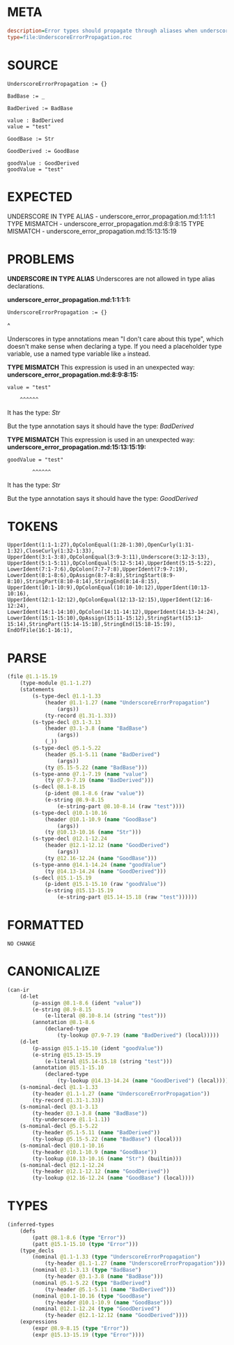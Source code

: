 # META
~~~ini
description=Error types should propagate through aliases when underscores are used
type=file:UnderscoreErrorPropagation.roc
~~~
# SOURCE
~~~roc
UnderscoreErrorPropagation := {}

BadBase := _

BadDerived := BadBase

value : BadDerived
value = "test"

GoodBase := Str

GoodDerived := GoodBase

goodValue : GoodDerived
goodValue = "test"
~~~
# EXPECTED
UNDERSCORE IN TYPE ALIAS - underscore_error_propagation.md:1:1:1:1
TYPE MISMATCH - underscore_error_propagation.md:8:9:8:15
TYPE MISMATCH - underscore_error_propagation.md:15:13:15:19
# PROBLEMS
**UNDERSCORE IN TYPE ALIAS**
Underscores are not allowed in type alias declarations.

**underscore_error_propagation.md:1:1:1:1:**
```roc
UnderscoreErrorPropagation := {}
```
^

Underscores in type annotations mean "I don't care about this type", which doesn't make sense when declaring a type. If you need a placeholder type variable, use a named type variable like `a` instead.

**TYPE MISMATCH**
This expression is used in an unexpected way:
**underscore_error_propagation.md:8:9:8:15:**
```roc
value = "test"
```
        ^^^^^^

It has the type:
    _Str_

But the type annotation says it should have the type:
    _BadDerived_

**TYPE MISMATCH**
This expression is used in an unexpected way:
**underscore_error_propagation.md:15:13:15:19:**
```roc
goodValue = "test"
```
            ^^^^^^

It has the type:
    _Str_

But the type annotation says it should have the type:
    _GoodDerived_

# TOKENS
~~~zig
UpperIdent(1:1-1:27),OpColonEqual(1:28-1:30),OpenCurly(1:31-1:32),CloseCurly(1:32-1:33),
UpperIdent(3:1-3:8),OpColonEqual(3:9-3:11),Underscore(3:12-3:13),
UpperIdent(5:1-5:11),OpColonEqual(5:12-5:14),UpperIdent(5:15-5:22),
LowerIdent(7:1-7:6),OpColon(7:7-7:8),UpperIdent(7:9-7:19),
LowerIdent(8:1-8:6),OpAssign(8:7-8:8),StringStart(8:9-8:10),StringPart(8:10-8:14),StringEnd(8:14-8:15),
UpperIdent(10:1-10:9),OpColonEqual(10:10-10:12),UpperIdent(10:13-10:16),
UpperIdent(12:1-12:12),OpColonEqual(12:13-12:15),UpperIdent(12:16-12:24),
LowerIdent(14:1-14:10),OpColon(14:11-14:12),UpperIdent(14:13-14:24),
LowerIdent(15:1-15:10),OpAssign(15:11-15:12),StringStart(15:13-15:14),StringPart(15:14-15:18),StringEnd(15:18-15:19),
EndOfFile(16:1-16:1),
~~~
# PARSE
~~~clojure
(file @1.1-15.19
	(type-module @1.1-1.27)
	(statements
		(s-type-decl @1.1-1.33
			(header @1.1-1.27 (name "UnderscoreErrorPropagation")
				(args))
			(ty-record @1.31-1.33))
		(s-type-decl @3.1-3.13
			(header @3.1-3.8 (name "BadBase")
				(args))
			(_))
		(s-type-decl @5.1-5.22
			(header @5.1-5.11 (name "BadDerived")
				(args))
			(ty @5.15-5.22 (name "BadBase")))
		(s-type-anno @7.1-7.19 (name "value")
			(ty @7.9-7.19 (name "BadDerived")))
		(s-decl @8.1-8.15
			(p-ident @8.1-8.6 (raw "value"))
			(e-string @8.9-8.15
				(e-string-part @8.10-8.14 (raw "test"))))
		(s-type-decl @10.1-10.16
			(header @10.1-10.9 (name "GoodBase")
				(args))
			(ty @10.13-10.16 (name "Str")))
		(s-type-decl @12.1-12.24
			(header @12.1-12.12 (name "GoodDerived")
				(args))
			(ty @12.16-12.24 (name "GoodBase")))
		(s-type-anno @14.1-14.24 (name "goodValue")
			(ty @14.13-14.24 (name "GoodDerived")))
		(s-decl @15.1-15.19
			(p-ident @15.1-15.10 (raw "goodValue"))
			(e-string @15.13-15.19
				(e-string-part @15.14-15.18 (raw "test"))))))
~~~
# FORMATTED
~~~roc
NO CHANGE
~~~
# CANONICALIZE
~~~clojure
(can-ir
	(d-let
		(p-assign @8.1-8.6 (ident "value"))
		(e-string @8.9-8.15
			(e-literal @8.10-8.14 (string "test")))
		(annotation @8.1-8.6
			(declared-type
				(ty-lookup @7.9-7.19 (name "BadDerived") (local)))))
	(d-let
		(p-assign @15.1-15.10 (ident "goodValue"))
		(e-string @15.13-15.19
			(e-literal @15.14-15.18 (string "test")))
		(annotation @15.1-15.10
			(declared-type
				(ty-lookup @14.13-14.24 (name "GoodDerived") (local)))))
	(s-nominal-decl @1.1-1.33
		(ty-header @1.1-1.27 (name "UnderscoreErrorPropagation"))
		(ty-record @1.31-1.33))
	(s-nominal-decl @3.1-3.13
		(ty-header @3.1-3.8 (name "BadBase"))
		(ty-underscore @1.1-1.1))
	(s-nominal-decl @5.1-5.22
		(ty-header @5.1-5.11 (name "BadDerived"))
		(ty-lookup @5.15-5.22 (name "BadBase") (local)))
	(s-nominal-decl @10.1-10.16
		(ty-header @10.1-10.9 (name "GoodBase"))
		(ty-lookup @10.13-10.16 (name "Str") (builtin)))
	(s-nominal-decl @12.1-12.24
		(ty-header @12.1-12.12 (name "GoodDerived"))
		(ty-lookup @12.16-12.24 (name "GoodBase") (local))))
~~~
# TYPES
~~~clojure
(inferred-types
	(defs
		(patt @8.1-8.6 (type "Error"))
		(patt @15.1-15.10 (type "Error")))
	(type_decls
		(nominal @1.1-1.33 (type "UnderscoreErrorPropagation")
			(ty-header @1.1-1.27 (name "UnderscoreErrorPropagation")))
		(nominal @3.1-3.13 (type "BadBase")
			(ty-header @3.1-3.8 (name "BadBase")))
		(nominal @5.1-5.22 (type "BadDerived")
			(ty-header @5.1-5.11 (name "BadDerived")))
		(nominal @10.1-10.16 (type "GoodBase")
			(ty-header @10.1-10.9 (name "GoodBase")))
		(nominal @12.1-12.24 (type "GoodDerived")
			(ty-header @12.1-12.12 (name "GoodDerived"))))
	(expressions
		(expr @8.9-8.15 (type "Error"))
		(expr @15.13-15.19 (type "Error"))))
~~~
